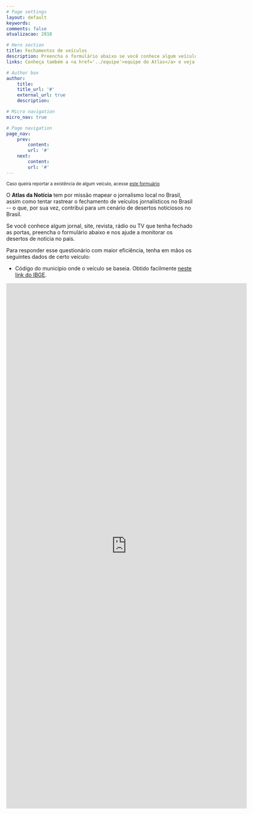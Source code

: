 ```yaml
---
# Page settings
layout: default
keywords:
comments: false
atualizacao: 2018

# Hero section
title: Fechamentos de veículos
description: Preencha o formulário abaixo se você conhece algum veículo de jornalismo que tenha fechado as portas
links: Conheça também a <a href='../equipe'>equipe do Atlas</a> e veja nossas <a href='../estatisticas'>análises</a>

# Author box
author:
    title:
    title_url: '#'
    external_url: true
    description:

# Micro navigation
micro_nav: true

# Page navigation
page_nav:
    prev:
        content:
        url: '#'
    next:
        content:
        url: '#'
---
```


<small>Caso queira reportar a existência de algum veículo, acesse <a href="/formulario">este formuário</a></small>

O **Atlas da Notícia** tem por missão mapear o jornalismo local no Brasil, assim como tentar rastrear o fechamento de veículos jornalísticos no Brasil -- o que, por sua vez, contribui para um cenário de desertos noticiosos no Brasil.

Se você conhece algum jornal, site, revista, rádio ou TV que tenha fechado as portas, preencha o formulário abaixo e nos ajude a monitorar os desertos de notícia no país.  

Para responder esse questionário com maior eficiência, tenha em mãos os seguintes dados de certo veículo:

- Código do município onde o veículo se baseia. Obtido facilmente <a href="https://cidades.ibge.gov.br/" target="_blank">neste link do IBGE</a>.

<iframe src="https://docs.google.com/forms/d/e/1FAIpQLSdUD0rGgDaEDhnRiKN1Weh670elIaxJM3IsADUlS02Yt1hhqw/viewform?embedded=true" width="640" height="1396" frameborder="0" marginheight="0" marginwidth="0">Loading...</iframe>
